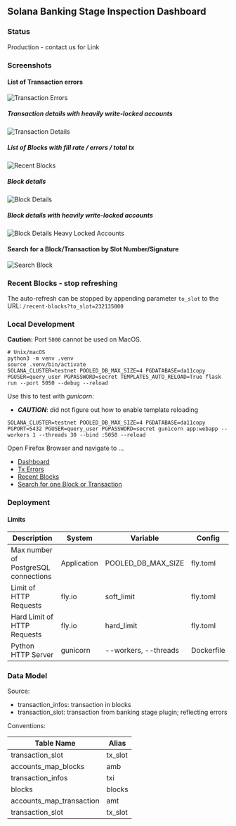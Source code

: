 ## Solana Banking Stage Inspection Dashboard

### Status
Production - contact us for Link

### Screenshots

#### List of Transaction errors

![Transaction Errors](docs/tx-errors-list.png "Transaction Errors")

##### Transaction details with heavily write-locked accounts

![Transaction Details](docs/tx-details-writelocked-accounts.png "Blocks Content")

##### List of Blocks with fill rate / errors / total tx

![Recent Blocks](docs/recent-blocks-list.png "Recent Blocks")

##### Block details

![Block Details](docs/block-details.png "Block Details")

##### Block details with heavily write-locked accounts

![Block Details Heavy Locked Accounts](docs/block-details-writelocked-accounts.png "Block Details Write-Locked Accounts")


#### Search for a Block/Transaction by Slot Number/Signature

![Search Block](docs/search-block.png "Search")

### Recent Blocks - stop refreshing
The auto-refresh can be stopped by appending parameter `to_slot` to the URL: `/recent-blocks?to_slot=232135000`

### Local Development
**Caution:** Port `5000` cannot be used on MacOS.

```
# Unix/macOS
python3 -m venv .venv
source .venv/bin/activate
SOLANA_CLUSTER=testnet POOLED_DB_MAX_SIZE=4 PGDATABASE=da11copy PGUSER=query_user PGPASSWORD=secret TEMPLATES_AUTO_RELOAD=True flask run --port 5050 --debug --reload
```

Use this to test with _gunicorn_: 
* ___CAUTION___: did not figure out how to enable template reloading
```
SOLANA_CLUSTER=testnet POOLED_DB_MAX_SIZE=4 PGDATABASE=da11copy PGPORT=5432 PGUSER=query_user PGPASSWORD=secret gunicorn app:webapp --workers 1 --threads 30 --bind :5050 --reload
```

Open Firefox Browser and navigate to ...
* [Dashboard](http://localhost:5050/dashboard)
* [Tx Errors](http://localhost:5050/tx-errors)
* [Recent Blocks](http://localhost:5050/recent-blocks)
* [Search for one Block or Transaction](http://localhost:5050/search)

### Deployment
#### Limits
| Description                         | System      | Variable               | Config     |
|-------------------------------------|-------------|------------------------|------------|
| Max number of PostgreSQL connections | Application | POOLED_DB_MAX_SIZE     | fly.toml   |
| Limit of HTTP Requests              | fly.io      | soft_limit             | fly.toml   |
| Hard Limit of HTTP Requests         | fly.io      | hard_limit             | fly.toml   |
| Python HTTP Server                  | gunicorn    | --workers, --threads | Dockerfile |

### Data Model

Source:
* transaction_infos: transaction in blocks
* transaction_slot: transaction from banking stage plugin; reflecting errors

Conventions:

| Table Name       | Alias   |
|------------------|---------|
| transaction_slot | tx_slot |
| accounts_map_blocks | amb     |
| transaction_infos | txi     |
| blocks | blocks  |
| accounts_map_transaction | amt     |
| transaction_slot | tx_slot |